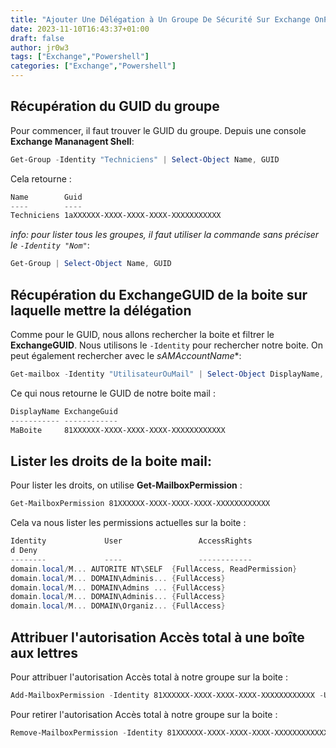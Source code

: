 ```yaml
---
title: "Ajouter Une Délégation à Un Groupe De Sécurité Sur Exchange OnPremise"
date: 2023-11-10T16:43:37+01:00
draft: false
author: jr0w3
tags: ["Exchange","Powershell"]
categories: ["Exchange","Powershell"]
---
```


## Récupération du GUID du groupe
Pour commencer, il faut trouver le GUID du groupe.
Depuis une console **Exchange Mananagent Shell**:

```powershell
Get-Group -Identity "Techniciens" | Select-Object Name, GUID
```

Cela retourne :
```powershell
Name        Guid
----        ----
Techniciens 1aXXXXXX-XXXX-XXXX-XXXX-XXXXXXXXXXX
```

*info: pour lister tous les groupes, il faut utiliser la commande sans préciser le `-Identity "Nom"`*:
```powershell
Get-Group | Select-Object Name, GUID
```

## Récupération du ExchangeGUID de la boite sur laquelle mettre la délégation
Comme pour le GUID, nous allons rechercher la boite et filtrer le **ExchangeGUID**.
Nous utilisons le `-Identity` pour rechercher notre boite. On peut également rechercher avec le *sAMAccountName**:
```powershell
Get-mailbox -Identity "UtilisateurOuMail" | Select-Object DisplayName, ExchangeGUID
```

Ce qui nous retourne le GUID de notre boite mail :
```powershell
DisplayName ExchangeGuid
----------- ------------
MaBoite     81XXXXXX-XXXX-XXXX-XXXX-XXXXXXXXXXXX
```

## Lister les droits de la boite mail:
Pour lister les droits, on utilise **Get-MailboxPermission** :
```powershell 
Get-MailboxPermission 81XXXXXX-XXXX-XXXX-XXXX-XXXXXXXXXXXX
```

Cela va nous lister les permissions actuelles sur la boite :
```powershell
Identity             User                 AccessRights                                                                                                                                                                IsInherite
d Deny
--------             ----                 ------------                                                                                                                                                                ----------- ----
domain.local/M... AUTORITE NT\SELF  {FullAccess, ReadPermission}                                                                                                                                                False       False
domain.local/M... DOMAIN\Adminis... {FullAccess}                                                                                                                                                                True        True
domain.local/M... DOMAIN\Admins ... {FullAccess}                                                                                                                                                                True        True
domain.local/M... DOMAIN\Adminis... {FullAccess}                                                                                                                                                                True        True
domain.local/M... DOMAIN\Organiz... {FullAccess}                                                                                                                                                                True        True
```

## Attribuer l'autorisation Accès total à une boîte aux lettres
Pour attribuer l'autorisation Accès total à notre groupe sur la boite :
```powershell
Add-MailboxPermission -Identity 81XXXXXX-XXXX-XXXX-XXXX-XXXXXXXXXXXX -User 1aXXXXXX-XXXX-XXXX-XXXX-XXXXXXXXXXX -AccessRights FullAccess
```

Pour retirer l'autorisation Accès total à notre groupe sur la boite :
```powershell
Remove-MailboxPermission -Identity 81XXXXXX-XXXX-XXXX-XXXX-XXXXXXXXXXXX -User 1aXXXXXX-XXXX-XXXX-XXXX-XXXXXXXXXXX -AccessRights FullAccess   
```

